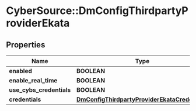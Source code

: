 # CyberSource::DmConfigThirdpartyProviderEkata

## Properties
Name | Type | Description | Notes
------------ | ------------- | ------------- | -------------
**enabled** | **BOOLEAN** |  | [optional] 
**enable_real_time** | **BOOLEAN** |  | [optional] 
**use_cybs_credentials** | **BOOLEAN** |  | [optional] 
**credentials** | [**DmConfigThirdpartyProviderEkataCredentials**](DmConfigThirdpartyProviderEkataCredentials.md) |  | [optional] 


